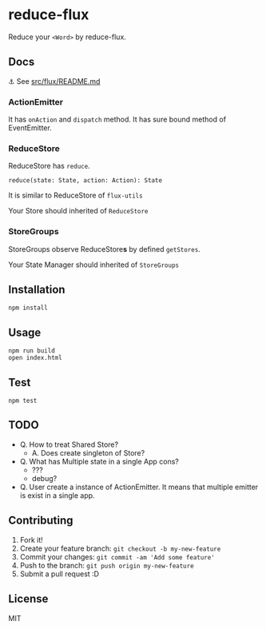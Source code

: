 # reduce-flux

Reduce your `<Word>` by reduce-flux.
    
## Docs

:anchor: See [src/flux/README.md](src/flux/README.md)

### ActionEmitter

It has `onAction` and `dispatch` method.
It has sure bound method of EventEmitter.

### ReduceStore

ReduceStore has `reduce`.

`reduce(state: State, action: Action): State`

It is similar to ReduceStore of `flux-utils`

Your Store should inherited of `ReduceStore`

### StoreGroups

StoreGroups observe ReduceStore**s** by defined `getStores`.

Your State Manager should inherited of `StoreGroups`

## Installation

    npm install

## Usage

    npm run build
    open index.html

## Test

    npm test

## TODO

- Q. How to treat Shared Store?
    - A. Does create singleton of Store?
- Q. What has Multiple state in a single App cons?
    - ???
    - debug?
- Q. User create a instance of ActionEmitter. It means that multiple emitter is exist in a single app.

## Contributing

1. Fork it!
2. Create your feature branch: `git checkout -b my-new-feature`
3. Commit your changes: `git commit -am 'Add some feature'`
4. Push to the branch: `git push origin my-new-feature`
5. Submit a pull request :D

## License

MIT